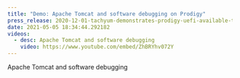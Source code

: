 ```yaml
---
title: "Demo: Apache Tomcat and software debugging on Prodigy"
press_release: 2020-12-01-tachyum-demonstrates-prodigy-uefi-available-to-partners-for-product-launch-in-2021
date: 2021-05-05 18:34:44.292182
videos:
  - desc: Apache Tomcat and software debugging
    video: https://www.youtube.com/embed/ZhBRYhv072Y
---
```


Apache Tomcat and software debugging